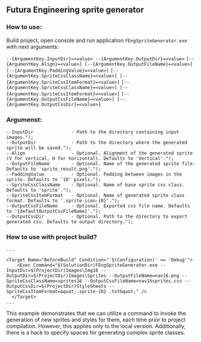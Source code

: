 ## Futura Engineering sprite generator

### How to use:

Build project, open console and run application `FEngSpriteGenerator.exe` with next arguments:

``` --{ArgumentKey.InputDir}=<value> --{ArgumentKey.OutputDir}=<value> ```
``` [--{ArgumentKey.Align}=<value>] [--{ArgumentKey.OutputFileName}=<value>] [--{ArgumentKey.PaddingValue}=<value>] ```
``` [--{ArgumentKey.SpriteCssClassName}=<value>] [--{ArgumentKey.SpriteCssItemFormat}=<value>] ```
``` [--{ArgumentKey.SpriteCssClassName}=<value>] [--{ArgumentKey.SpriteCssItemFormat}=<value>] ```
``` [--{ArgumentKey.OutputCssFileName}=<value>] [--{ArgumentKey.OutputCssDir}=<value>] ```

### Argumenst:

```
--InputDir              - Path to the directory containing input images.");
--OutputDir             - Path to the directory where the generated sprite will be saved.");
--Align                 - Optional. Alignment of the generated sprite (V for vertical, H for horizontal). Defaults to 'Vertical'.");
--OutputFileName        - Optional. Name of the generated sprite file. Defaults to 'sprite_result.png'.");
--PaddingValue          - Optional. Padding between images in the sprite. Defaults to '10' pixels.");
--SpriteCssClassName    - Optional. Name of base sprite css class. Defaults to 'sprite'.");
--SpriteCssItemFormat   - Optional. Name of generated sprite class format. Defaults to '.sprite-icon-{0}'.");
--OutputCssFileName     - Optional. Exported css file name. Defaults to '{defaultOutputCssFileName}'.");
--OutputCssDir          - Optional. Path to the directory to export generated css. Defaults to output directory.");
```


### How to use with project build?

```
...

<Target Name="BeforeBuild" Condition="'$(Configuration)' == 'Debug'">
    <Exec Command="$(SolutionDir)FEngSpriteGenerator.exe --InputDir=$(ProjectDir)Images\Img16 --OutputDir=$(ProjectDir)Images\Sprites --OutputFileName=nav16.png --SpriteCssClassName=sprites16 --OutputCssFileName=nav16sprites.css --OutputCssDir=$(ProjectDir)StyleSheets --SpriteCssItemFormat=&quot;.sprite-{0} .txt&quot;" />
  </Target>
...

```
This example demonstrates that we can utilize a command to invoke the generation of new sprites and styles for them, each time prior to project compilation. However, this applies only to the local version. Additionally, there is a hack to specify spaces for generating complex sprite classes.